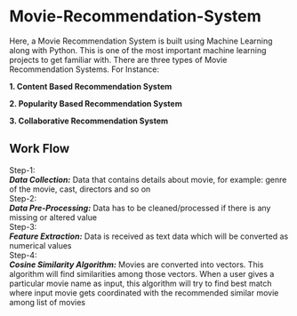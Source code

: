 # Movie-Recommendation-System
Here, a Movie Recommendation System is built using Machine Learning along with Python. This is one of the most important machine learning projects to get familiar with.
There are three types of Movie Recommendation Systems. For Instance:

**1. Content Based Recommendation System**

**2. Popularity Based Recommendation System**

**3. Collaborative Recommendation System**

## Work Flow ##
Step-1:</br>***Data Collection:*** Data that contains details about movie, for example: genre of the movie, cast, directors and so on</br>
Step-2:</br>***Data Pre-Processing:*** Data has to be cleaned/processed if there is any missing or altered value</br>
Step-3:</br>***Feature Extraction:*** Data is received as text data which will be converted as numerical values</br>
Step-4:</br>***Cosine Similarity Algorithm:*** Movies are converted into vectors. This algorithm will find similarities among those vectors. When a user gives a particular movie name as input, this algorithm will try to find best match where input movie gets coordinated with the recommended similar movie among list of movies




